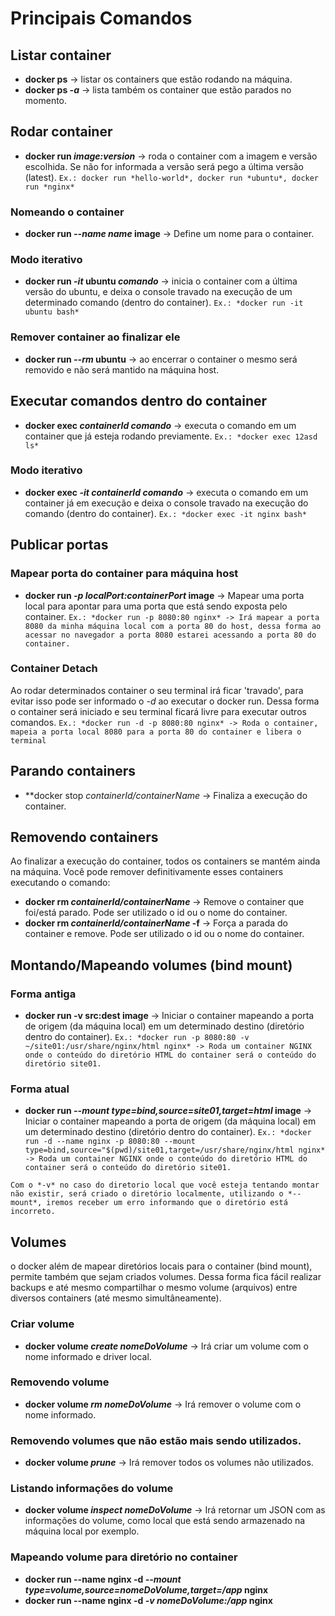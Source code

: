 # Principais Comandos

## Listar container
- **docker ps** -> listar os containers que estão rodando na máquina.
- **docker ps *-a*** -> lista também os container que estão parados no momento.



## Rodar container
- **docker run *image:version*** -> roda o container com a imagem e versão escolhida. Se não for informada a versão será pego a última versão (latest).
`Ex.: docker run *hello-world*, docker run *ubuntu*, docker run *nginx*`

### Nomeando o container
- **docker run *--name name* image** -> Define um nome para o container.

### Modo iterativo
- **docker run *-it* ubuntu *comando*** -> inicia o container com a última versão do ubuntu, e deixa o console travado na execução de um determinado comando (dentro do container).
`Ex.: *docker run -it ubuntu bash*`

### Remover container ao finalizar ele
- **docker run *--rm* ubuntu** -> ao encerrar o container o mesmo será removido e não será mantido na máquina host.



## Executar comandos dentro do container
- **docker exec *containerId* *comando*** -> executa o comando em um container que já esteja rodando previamente.
`Ex.: *docker exec 12asd ls*`

### Modo iterativo
- **docker exec *-it* *containerId* *comando*** -> executa o comando em um container já em execução e deixa o console travado na execução do comando (dentro do container).
`Ex.: *docker exec -it nginx bash*`


## Publicar portas
### Mapear porta do container para máquina host
- **docker run *-p localPort:containerPort* image** -> Mapear uma porta local para apontar para uma porta que está sendo exposta pelo container.
`Ex.: *docker run -p 8080:80 nginx* -> Irá mapear a porta 8080 da minha máquina local com a porta 80 do host, dessa forma ao acessar no navegador a porta 8080 estarei acessando a porta 80 do container.`

### Container Detach
Ao rodar determinados container o seu terminal irá ficar 'travado', para evitar isso pode ser informado o *-d* ao executar o docker run. Dessa forma o container será iniciado e seu terminal ficará livre para executar outros comandos.
`Ex.: *docker run -d -p 8080:80 nginx* -> Roda o container, mapeia a porta local 8080 para a porta 80 do container e libera o terminal`



## Parando containers
- **docker stop *containerId/containerName* -> Finaliza a execução do container.

## Removendo containers
Ao finalizar a execução do container, todos os containers se mantém ainda na máquina. Você pode remover definitivamente esses containers executando o comando:

- **docker rm *containerId/containerName*** -> Remove o container que foi/está parado. Pode ser utilizado o id ou o nome do container.
- **docker rm *containerId/containerName* -f** -> Força a parada do container e remove. Pode ser utilizado o id ou o nome do container.



## Montando/Mapeando volumes (bind mount)
### Forma antiga
- **docker run -v src:dest image** -> Iniciar o container mapeando a porta de origem (da máquina local) em um determinado destino (diretório dentro do container).
`Ex.: *docker run -p 8080:80 -v ~/site01:/usr/share/nginx/html nginx* -> Roda um container NGINX onde o conteúdo do diretório HTML do container será o conteúdo do diretório site01.`

### Forma atual
- **docker run *--mount type=bind,source=site01,target=html* image** -> Iniciar o container mapeando a porta de origem (da máquina local) em um determinado destino (diretório dentro do container).
`Ex.: *docker run -d --name nginx -p 8080:80 --mount type=bind,source="$(pwd)/site01,target=/usr/share/nginx/html nginx* -> Roda um container NGINX onde o conteúdo do diretório HTML do container será o conteúdo do diretório site01.`

`Com o *-v* no caso do diretorio local que você esteja tentando montar não existir, será criado o diretório localmente, utilizando o *--mount*, iremos receber um erro informando que o diretório está incorreto.`



## Volumes
o docker além de mapear diretórios locais para o container (bind mount), permite também que sejam criados volumes. Dessa forma fica fácil realizar backups e até mesmo compartilhar o mesmo volume (arquivos) entre diversos containers (até mesmo simultâneamente).

### Criar volume
- **docker volume *create nomeDoVolume*** -> Irá criar um volume com o nome informado e driver local.
### Removendo volume
- **docker volume *rm nomeDoVolume*** -> Irá remover o volume com o nome informado.
### Removendo volumes que não estão mais sendo utilizados.
- **docker volume *prune*** -> Irá remover todos os volumes não utilizados.
### Listando informações do volume
- **docker volume *inspect nomeDoVolume*** -> Irá retornar um JSON com as informações do volume, como local que está sendo armazenado na máquina local por exemplo.

### Mapeando volume para diretório no container
- **docker run --name nginx -d *--mount type=volume,source=nomeDoVolume,target=/app* nginx**
- **docker run --name nginx -d *-v nomeDoVolume:/app* nginx**


